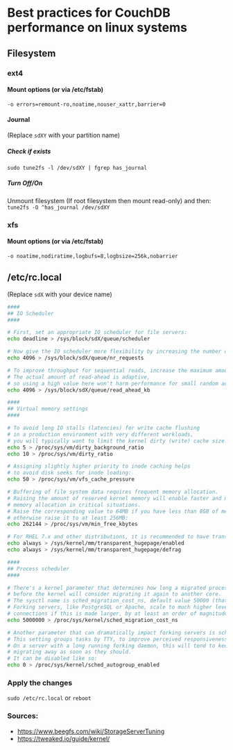 # Best practices for CouchDB performance on linux systems

## Filesystem
### ext4
#### Mount options (or via /etc/fstab)
`-o errors=remount-ro,noatime,nouser_xattr,barrier=0`

#### Journal
(Replace `sdXY` with your partition name)
##### Check if exists
`sudo tune2fs -l /dev/sdXY | fgrep has_journal`

##### Turn Off/On
Unmount filesystem (If root filesystem then mount read-only) and then:  
`tune2fs -O ^has_journal /dev/sdXY`

### xfs
#### Mount options (or via /etc/fstab)
`-o noatime,nodiratime,logbufs=8,logbsize=256k,nobarrier`

## /etc/rc.local
(Replace `sdX` with your device name)
```bash
####
## IO Scheduler
####

# First, set an appropriate IO scheduler for file servers:
echo deadline > /sys/block/sdX/queue/scheduler

# Now give the IO scheduler more flexibility by increasing the number of schedulable requests:
echo 4096 > /sys/block/sdX/queue/nr_requests

# To improve throughput for sequential reads, increase the maximum amount of read-ahead data.
# The actual amount of read-ahead is adaptive,
# so using a high value here won't harm performance for small random access.
echo 4096 > /sys/block/sdX/queue/read_ahead_kb

####
## Virtual memory settings
####

# To avoid long IO stalls (latencies) for write cache flushing
# in a production environment with very different workloads,
# you will typically want to limit the kernel dirty (write) cache size:
echo 5 > /proc/sys/vm/dirty_background_ratio
echo 10 > /proc/sys/vm/dirty_ratio

# Assigning slightly higher priority to inode caching helps
# to avoid disk seeks for inode loading:
echo 50 > /proc/sys/vm/vfs_cache_pressure

# Buffering of file system data requires frequent memory allocation.
# Raising the amount of reserved kernel memory will enable faster and more reliable
# memory allocation in critical situations.
# Raise the corresponding value to 64MB if you have less than 8GB of memory,
# otherwise raise it to at least 256MB:
echo 262144 > /proc/sys/vm/min_free_kbytes

# For RHEL 7.x and other distributions, it is recommended to have transparent huge pages enabled:
echo always > /sys/kernel/mm/transparent_hugepage/enabled
echo always > /sys/kernel/mm/transparent_hugepage/defrag

####
## Process scheduler
####

# There's a kernel parameter that determines how long a migrated process has to be running
# before the kernel will consider migrating it again to another core.
# The sysctl name is sched_migration_cost_ns, default value 50000 (that's ns so 0.5 ms).
# Forking servers, like PostgreSQL or Apache, scale to much higher levels of concurrent
# connections if this is made larger, by at least an order of magnitude:
echo 5000000 > /proc/sys/kernel/sched_migration_cost_ns

# Another parameter that can dramatically impact forking servers is sched_autogroup_enabled.
# This setting groups tasks by TTY, to improve perceived responsiveness on an interactive system.
# On a server with a long running forking daemon, this will tend to keep child processes from
# migrating away as soon as they should.
# It can be disabled like so:
echo 0 > /proc/sys/kernel/sched_autogroup_enabled
```
### Apply the changes
`sudo /etc/rc.local` or `reboot`

### Sources:
 - https://www.beegfs.com/wiki/StorageServerTuning
 - https://tweaked.io/guide/kernel/
